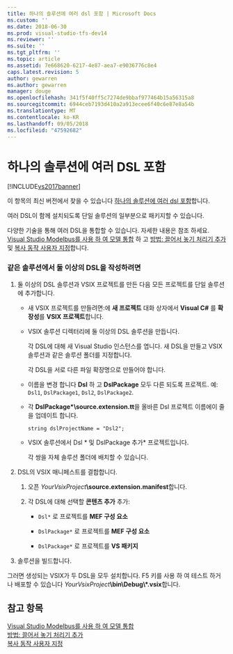 ```yaml
---
title: 하나의 솔루션에 여러 dsl 포함 | Microsoft Docs
ms.custom: ''
ms.date: 2018-06-30
ms.prod: visual-studio-tfs-dev14
ms.reviewer: ''
ms.suite: ''
ms.tgt_pltfrm: ''
ms.topic: article
ms.assetid: 7e668620-6217-4e87-aea7-e9036776c8e4
caps.latest.revision: 5
author: gewarren
ms.author: gewarren
manager: douge
ms.openlocfilehash: 341f5f40ff5c7274de9bbaf977464b15a56315a8
ms.sourcegitcommit: 6944ceb7193d410a2a913ecee6f40c6e87e8a54b
ms.translationtype: MT
ms.contentlocale: ko-KR
ms.lasthandoff: 09/05/2018
ms.locfileid: "47592682"
---
```

# <a name="multiple-dsls-in-one-solution"></a>하나의 솔루션에 여러 DSL 포함
[!INCLUDE[vs2017banner](../includes/vs2017banner.md)]

이 항목의 최신 버전에서 찾을 수 있습니다 [하나의 솔루션에 여러 dsl 포함](https://docs.microsoft.com/visualstudio/modeling/multiple-dsls-in-one-solution)합니다.  
  
여러 DSL이 함께 설치되도록 단일 솔루션의 일부분으로 패키지할 수 있습니다.  
  
 다양한 기술을 통해 여러 DSL을 통합할 수 있습니다. 자세한 내용은 참조 하세요. [Visual Studio Modelbus를 사용 하 여 모델 통합](../modeling/integrating-models-by-using-visual-studio-modelbus.md) 하 고 [방법: 끌어서 놓기 처리기 추가](../modeling/how-to-add-a-drag-and-drop-handler.md) 및 [복사 동작 사용자 지정](../modeling/customizing-copy-behavior.md)합니다.  
  
### <a name="to-build-more-than-one-dsl-in-the-same-solution"></a>같은 솔루션에서 둘 이상의 DSL을 작성하려면  
  
1.  둘 이상의 DSL 솔루션과 VSIX 프로젝트를 만든 다음 모든 프로젝트를 단일 솔루션에 추가합니다.  
  
    -   새 VSIX 프로젝트를 만들려면:에 **새 프로젝트** 대화 상자에서 **Visual C#** 를 **확장성**를 **VSIX 프로젝트**합니다.  
  
    -   VSIX 솔루션 디렉터리에 둘 이상의 DSL 솔루션을 만듭니다.  
  
         각 DSL에 대해 새 Visual Studio 인스턴스를 엽니다. 새 DSL을 만들고 VSIX 솔루션과 같은 솔루션 폴더를 지정합니다.  
  
         각 DSL을 서로 다른 파일 확장명으로 만들어야 합니다.  
  
    -   이름을 변경 합니다 **Dsl** 하 고 **DslPackage** 모두 다른 되도록 프로젝트. 예: `Dsl1`, `DslPackage1`, `Dsl2`, `DslPackage2`.  
  
    -   각 **DslPackage\*\source.extension.tt**을 올바른 Dsl 프로젝트 이름에이 줄을 업데이트 합니다.  
  
         `string dslProjectName = "Dsl2";`  
  
    -   VSIX 솔루션에서 Dsl * 및 DslPackage 추가\* 프로젝트입니다.  
  
         각 쌍을 자체 솔루션 폴더에 배치할 수 있습니다.  
  
2.  DSL의 VSIX 매니페스트를 결합합니다.  
  
    1.  오픈 _YourVsixProject_**\source.extension.manifest**합니다.  
  
    2.  각 DSL에 대해 선택할 **콘텐츠 추가** 추가:  
  
        -   `Dsl*` 로 프로젝트를 **MEF 구성 요소**  
  
        -   `DslPackage*` 로 프로젝트를 **MEF 구성 요소**  
  
        -   `DslPackage*` 로 프로젝트를 **VS 패키지**  
  
3.  솔루션을 빌드합니다.  
  
 그러면 생성되는 VSIX가 두 DSL을 모두 설치합니다. F5 키를 사용 하 여 테스트 하거나 배포할 수 있습니다 _YourVsixProject_**\bin\Debug\\\*.vsix**합니다.  
  
## <a name="see-also"></a>참고 항목  
 [Visual Studio Modelbus를 사용 하 여 모델 통합](../modeling/integrating-models-by-using-visual-studio-modelbus.md)   
 [방법: 끌어서 놓기 처리기 추가](../modeling/how-to-add-a-drag-and-drop-handler.md)   
 [복사 동작 사용자 지정](../modeling/customizing-copy-behavior.md)



